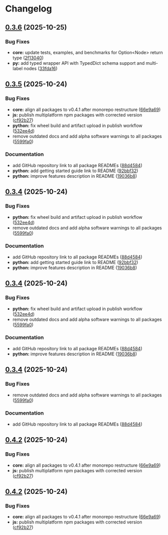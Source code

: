 # Changelog

## [0.3.6](https://github.com/maskdotdev/sombra/compare/sombrapy-v0.3.5...sombrapy-v0.3.6) (2025-10-25)


### Bug Fixes

* **core:** update tests, examples, and benchmarks for Option&lt;Node&gt; return type ([2f13040](https://github.com/maskdotdev/sombra/commit/2f13040bfc94439d42324c5192c10c488c27e04a))
* **py:** add typed wrapper API with TypedDict schema support and multi-label nodes ([33fda16](https://github.com/maskdotdev/sombra/commit/33fda168a7455e769f0781773ae3342e1614fcd8))

## [0.3.5](https://github.com/maskdotdev/sombra/compare/sombrapy-v0.3.4...sombrapy-v0.3.5) (2025-10-24)


### Bug Fixes

* **core:** align all packages to v0.4.1 after monorepo restructure ([66e9a69](https://github.com/maskdotdev/sombra/commit/66e9a69fc433064a43c8dd50ef2bac25e49fdf02))
* **js:** publish multiplatform npm packages with corrected version ([cf92b27](https://github.com/maskdotdev/sombra/commit/cf92b27badd31c06b35189a292ce5fbd6ff96e26))
* **python:** fix wheel build and artifact upload in publish workflow ([532ee4d](https://github.com/maskdotdev/sombra/commit/532ee4dee7a7521b22f8db0e0bbc138eb01e6e35))
* remove outdated docs and add alpha software warnings to all packages ([5599fa0](https://github.com/maskdotdev/sombra/commit/5599fa081642c211aefc96666e0d613a8333f2cd))


### Documentation

* add GitHub repository link to all package READMEs ([88d4584](https://github.com/maskdotdev/sombra/commit/88d4584bb2fccc089ec6caabf7a3a675ebf91232))
* **python:** add getting started guide link to README ([92bbf32](https://github.com/maskdotdev/sombra/commit/92bbf32b135af3c0f59f7ef1d91b8a2bf2688c77))
* **python:** improve features description in README ([19036b8](https://github.com/maskdotdev/sombra/commit/19036b81c58b226e917101b597d3c0c90b6b08c8))

## [0.3.4](https://github.com/maskdotdev/sombra/compare/sombrapy-v0.3.3...sombrapy-v0.3.4) (2025-10-24)


### Bug Fixes

* **python:** fix wheel build and artifact upload in publish workflow ([532ee4d](https://github.com/maskdotdev/sombra/commit/532ee4dee7a7521b22f8db0e0bbc138eb01e6e35))
* remove outdated docs and add alpha software warnings to all packages ([5599fa0](https://github.com/maskdotdev/sombra/commit/5599fa081642c211aefc96666e0d613a8333f2cd))


### Documentation

* add GitHub repository link to all package READMEs ([88d4584](https://github.com/maskdotdev/sombra/commit/88d4584bb2fccc089ec6caabf7a3a675ebf91232))
* **python:** add getting started guide link to README ([92bbf32](https://github.com/maskdotdev/sombra/commit/92bbf32b135af3c0f59f7ef1d91b8a2bf2688c77))
* **python:** improve features description in README ([19036b8](https://github.com/maskdotdev/sombra/commit/19036b81c58b226e917101b597d3c0c90b6b08c8))

## [0.3.4](https://github.com/maskdotdev/sombra/compare/sombrapy-v0.3.3...sombrapy-v0.3.4) (2025-10-24)


### Bug Fixes

* **python:** fix wheel build and artifact upload in publish workflow ([532ee4d](https://github.com/maskdotdev/sombra/commit/532ee4dee7a7521b22f8db0e0bbc138eb01e6e35))
* remove outdated docs and add alpha software warnings to all packages ([5599fa0](https://github.com/maskdotdev/sombra/commit/5599fa081642c211aefc96666e0d613a8333f2cd))


### Documentation

* add GitHub repository link to all package READMEs ([88d4584](https://github.com/maskdotdev/sombra/commit/88d4584bb2fccc089ec6caabf7a3a675ebf91232))
* **python:** improve features description in README ([19036b8](https://github.com/maskdotdev/sombra/commit/19036b81c58b226e917101b597d3c0c90b6b08c8))

## [0.3.4](https://github.com/maskdotdev/sombra/compare/sombrapy-v0.3.3...sombrapy-v0.3.4) (2025-10-24)


### Bug Fixes

* remove outdated docs and add alpha software warnings to all packages ([5599fa0](https://github.com/maskdotdev/sombra/commit/5599fa081642c211aefc96666e0d613a8333f2cd))


### Documentation

* add GitHub repository link to all package READMEs ([88d4584](https://github.com/maskdotdev/sombra/commit/88d4584bb2fccc089ec6caabf7a3a675ebf91232))

## [0.4.2](https://github.com/maskdotdev/sombra/compare/sombrapy-v0.4.1...sombrapy-v0.4.2) (2025-10-24)


### Bug Fixes

* **core:** align all packages to v0.4.1 after monorepo restructure ([66e9a69](https://github.com/maskdotdev/sombra/commit/66e9a69fc433064a43c8dd50ef2bac25e49fdf02))
* **js:** publish multiplatform npm packages with corrected version ([cf92b27](https://github.com/maskdotdev/sombra/commit/cf92b27badd31c06b35189a292ce5fbd6ff96e26))

## [0.4.2](https://github.com/maskdotdev/sombra/compare/sombrapy-v0.4.1...sombrapy-v0.4.2) (2025-10-24)


### Bug Fixes

* **core:** align all packages to v0.4.1 after monorepo restructure ([66e9a69](https://github.com/maskdotdev/sombra/commit/66e9a69fc433064a43c8dd50ef2bac25e49fdf02))
* **js:** publish multiplatform npm packages with corrected version ([cf92b27](https://github.com/maskdotdev/sombra/commit/cf92b27badd31c06b35189a292ce5fbd6ff96e26))
